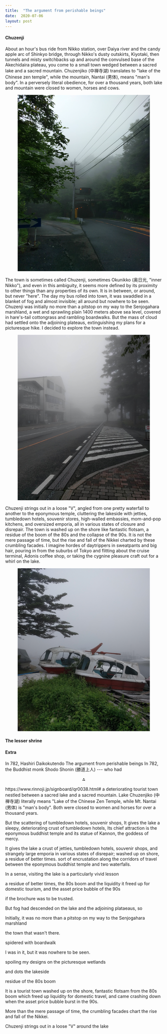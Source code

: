 ```yaml
---
title:  "The argument from perishable beings"
date:  2020-07-06
layout: post
---
```


#### Chuzenji<a id="sec-1" name="sec-1"></a>

About an hour's bus ride from Nikko station, over Daiya river
and the candy apple arc of Shinkyo bridge, through Nikko's dusty
outskirts, Kiyotaki, then tunnels and misty switchbacks up and
around the convulsed base of the Akechidaira plateau, you come to a
small town wedged between a sacred lake and a sacred mountain.
Chuzenjiko (中禅寺湖) translates to "lake of
the Chinese zen temple", while the mountain, Nantai (男体), means "man's body".
In a perversely literal obedience, for over a thousand
years, both lake and mountain were closed to women, horses and cows.

<figure>
    <div style="text-align:center"><img src ="/images/photos/lake0.png" />
</div>
</figure>

The town is sometimes called Chuzenji, sometimes Okunikko (奥日光, "inner
Nikko"), and even in this ambiguity, it seems more defined by its proximity to other things than
any properties of its own.
It is in between, or around, but never "here". The day my bus
rolled into town, it was swaddled in a blanket of fog and almost invisible;
all around but nowhere to be seen.
Chuzenji was initially no more than a pitstop on my way to the Senjogahara marshland, a wet and sprawling plain 1400 meters above sea
level, covered in hare's-tail cottongrass and rambling boardwalks.
But the mass of cloud had settled onto the adjoining plateaus,
extinguishing my plans for a picturesque hike. I decided to explore the town instead.

<figure>
    <div style="text-align:center"><img src ="/images/photos/lake3.png" />
</div>
</figure>

Chuzenji strings out in a loose "V", angled from one
pretty waterfall to another to the eponymous temple, cluttering the
lakeside with jetties, tumbledown hotels, souvenir stores, high-walled
embassies, mom-and-pop kitchens, and oversized emporia,
all in various states of closure and disrepair.
The town is washed up on the shore like fantastic flotsam, a
residue of the boom of the 80s and the collapse of the 90s.
It is not the mere passage of time, but the rise and fall of the
Nikkei charted by these crumbling facades.
I imagine hordes of daytrippers in sweatpants and big hair, pouring
in from the suburbs of Tokyo and flitting about the cruise terminal,
Adonis coffee shop, or taking the cygnine pleasure craft out for a
whirl on the lake.

<figure>
    <div style="text-align:center"><img src ="/images/photos/lake2.png" />
</div>
</figure>


#### The lesser shrine<a id="sec-2" name="sec-2"></a>

#### Extra

In 782,
Hashiri Daikokutendo
The argument from perishable beings
In 782, the Buddhist monk Shodo Shonin (勝道上人) --- who had 
<p align="center">
  ⁂
</p>
https://www.rinnoji.jp/signboard/qr0038.html#
a
deteriorating tourist town nestled between a sacred lake and a sacred mountain.
Lake Chuzenjiko (中禅寺湖) literally means "Lake of the Chinese Zen
Temple, while Mt. Nantai (男体) is "man's body".
Both were closed to women and horses for over a thousand years.

But the scattering of tumbledown hotels, souvenir shops, 
It gives the lake a sleepy, deteriorating
crust of tumbledown hotels, 
Its chief attraction is the eponymous buddhist temple and its statue of Kannon, the goddess of mercy.

It gives the lake a crust of jetties, tumbledown hotels, souvenir
shops, and strangely large emporia in various states of disrepair;
washed up on shore, a residue of better times.
sort of encrustation along the corridors
of travel between the eponymous buddhist temple and two waterfalls.

In a sense, visiting the lake is a particularly vivid lesson

a residue of better times, the
80s boom and the liquidity it freed up for domestic tourism, and the
asset price bubble of the 90s

 if the brochure was to be trusted.

But fog had descended on the lake and the adjoining plataeaus, so 

Initially, it was no more than a pitstop on my way to the
Senjogahara marshland

the town that wasn't there.

spidered with boardwalk


I was
in it, but it was nowhere to be seen.

spoiling my designs on the picturesque wetlands


and dots the
lakeside

residue of the 80s boom 


It is a tourist town washed up on the shore,
fantastic flotsam from the 80s boom which freed up liquidity for domestic travel,
and came crashing down when the asset price bubble burst in the 90s.

More than the mere passage of time, the crumbling facades chart the
rise and fall of the Nikkei.

Chuzenji strings out in a loose "V" around the lake
